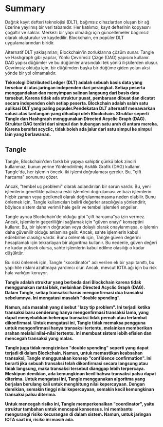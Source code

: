 # Summary

 Dağıtık kayıt defteri teknolojisi (DLT), bağımsız cihazlardan oluşan bir ağ üzerine yayılmış bir veri tabanıdır. Her katılımcı, kayıt defterinin kopyasını çoğaltır ve saklar. Merkezi bir yapı olmadığı için güncellemeler bağımsız olarak oluşturulur ve kaydedilir. Blockchain, en popüler DLT uygulamalarından biridir.

Alternatif DLT yaklaşımları, Blockchain'in zorluklarına çözüm sunar. Tangle ve Hashgraph gibi yapılar, Yönlü Çevrimsiz Çizge (DAG) yapısını kullanır. DAG yapısı düğümler ve bu düğümler arasındaki tek yönlü ilişkilerden oluşur. Çevrimsiz olduğu için, bir düğümden başka bir düğüme giden yolun aksi yönde bir yol olmamalıdır.

**Teknologi Distributed Ledger (DLT) adalah sebuah basis data yang tersebar di atas jaringan independen dari perangkat. Setiap peserta menggandakan dan menyimpan salinan langsung dari basis data tersebut. Karena tidak ada struktur pusat, pembaruan dibuat dan dicatat secara independen oleh setiap peserta. Blockchain adalah salah satu aplikasi DLT yang paling populer.Pendekatan DLT alternatif menawarkan solusi atas tantangan yang dihadapi oleh Blockchain. Struktur seperti Tangle dan Hashgraph menggunakan Directed Acyclic Graph (DAG). Struktur DAG terdiri dari simpul dan hubungan satu arah di antara mereka. Karena bersifat acyclic, tidak boleh ada jalur dari satu simpul ke simpul lain yang berlawanan.**

## Tangle

Tangle, Blockchain'den farklı bir yapıya sahiptir çünkü blok zinciri kullanmaz, bunun yerine Yönlendirilmiş Asiklik Grafik (DAG) kullanır. Tangle'da, her işlemin önceki iki işlemi doğrulaması gerekir. Bu, "çift harcama" sorununu çözer.

Ancak, "tembel uç problemi" olarak adlandırılan bir sorun vardır. Bu, yeni işlemlerin genellikle yalnızca eski işlemleri doğrulaması ve bazı işlemlerin hiçbir zaman veya gecikmeli olarak doğrulanmamasına neden olabilir. Bunu önlemek için, Tangle kullanıcıları belirli değerler aracılığıyla yönlendirir, böylece sistem daha verimli hale gelir ve tembel işlemleri engeller.

Tangle ayrıca Blockchain'de olduğu gibi "çift harcama"ya izin vermez. Ancak, işlemlerin geçerliliğini sağlamak için "güven onayı" konseptini kullanır. Bu, bir işlemin doğrudan veya dolaylı olarak onaylanmışsa, o işlemin daha güvenilir olduğu anlamına gelir. Ancak, sahte işlemlerin kabul edilebilme olasılığı vardır. Bunu önlemek için, Tangle güven değerini hesaplamak için tekrarlayan bir algoritma kullanır. Bu nedenle, güven değeri ne kadar yüksek olursa, sahte işlemlerin kabul edilme olasılığı o kadar düşüktür.

Bu riski önlemek için, Tangle "koordinatör" adı verilen ek bir yapı tanıttı, bu yapı hile riskini azaltmaya yardımcı olur. Ancak, mevcut IOTA ağı için bu risk hala varlığını koruyor.

**Tangle adalah struktur yang berbeda dari Blockchain karena tidak menggunakan rantai blok, melainkan Directed Acyclic Graph (DAG). Dalam Tangle, setiap transaksi harus mengonfirmasi dua transaksi sebelumnya. Ini mengatasi masalah "double spending".**

**Namun, ada masalah yang disebut "lazy tip problem". Ini terjadi ketika transaksi baru cenderung hanya mengonfirmasi transaksi lama, yang dapat menyebabkan beberapa transaksi tidak pernah atau terlambat dikonfirmasi. Untuk mengatasi ini, Tangle tidak memaksa pengguna untuk mengonfirmasi hanya transaksi tertentu, melainkan memberikan arahan melalui nilai-nilai tertentu. Ini membuat sistem lebih efisien dan mencegah transaksi yang malas.**

**Tangle juga tidak mengizinkan "double spending" seperti yang dapat terjadi di dalam Blockchain. Namun, untuk memastikan keabsahan transaksi, Tangle menggunakan konsep "confidence confirmation". Ini berarti jika sebuah transaksi telah dikonfirmasi secara langsung atau tidak langsung, maka transaksi tersebut dianggap lebih terpercaya. Meskipun demikian, ada kemungkinan kecil bahwa transaksi palsu dapat diterima. Untuk mengatasi ini, Tangle menggunakan algoritma yang berjalan berulang kali untuk menghitung nilai kepercayaan. Dengan demikian, semakin tinggi nilai kepercayaan, semakin kecil kemungkinan transaksi palsu diterima.**

**Untuk mencegah risiko ini, Tangle memperkenalkan "coordinator", yaitu struktur tambahan untuk mencapai konsensus. Ini membantu mengurangi risiko kecurangan di dalam sistem. Namun, untuk jaringan IOTA saat ini, risiko ini masih ada.**
